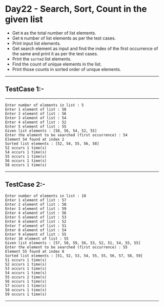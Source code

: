 # Day22 - Search, Sort, Count in the given list

- Get ```N``` as the total number of list elements.
- Get ```N``` number of list elements as per the test cases.
- Print input list elements.
- Get search element as input and find the index of the first occurrence of the same and print it as per the test cases.
- Print the ```sorted``` list elements.
- Find the count of unique elements in the list.
- Print those counts in sorted order of unique elements.

---
## TestCase 1:-
---
```
Enter number of elements in list : 5
Enter 1 element of list : 58
Enter 2 element of list : 56
Enter 3 element of list : 54
Enter 4 element of list : 52
Enter 5 element of list : 55
Given list elements : [58, 56, 54, 52, 55]
Enter the element to be searched (first occurrence) : 54
Element 54 found at index 2
Sorted list elements : [52, 54, 55, 56, 58]
52 occurs 1 time(s)
54 occurs 1 time(s)
55 occurs 1 time(s)
56 occurs 1 time(s)
58 occurs 1 time(s)
```
---
## TestCase 2:-
```
Enter number of elements in list : 10
Enter 1 element of list : 57
Enter 2 element of list : 58
Enter 3 element of list : 59
Enter 4 element of list : 56
Enter 5 element of list : 53
Enter 6 element of list : 52
Enter 7 element of list : 51
Enter 8 element of list : 54
Enter 9 element of list : 55
Enter 10 element of list : 55
Given list elements : [57, 58, 59, 56, 53, 52, 51, 54, 55, 55]
Enter the element to be searched (first occurrence) : 55
Element 55 found at index 8
Sorted list elements : [51, 52, 53, 54, 55, 55, 56, 57, 58, 59]
51 occurs 1 time(s)
52 occurs 1 time(s)
53 occurs 1 time(s)
54 occurs 1 time(s)
55 occurs 2 time(s)
56 occurs 1 time(s)
57 occurs 1 time(s)
58 occurs 1 time(s)
59 occurs 1 time(s)
```
---